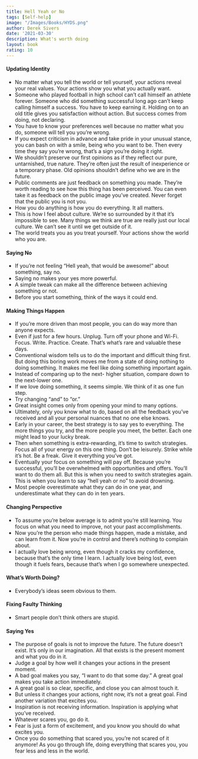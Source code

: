 ```yaml
---
title: Hell Yeah or No
tags: [Self-help]
image: "/Images/Books/HYDS.png"
author: Derek Sivers
date: '2021-03-30'
description: What's worth doing
layout: book
rating: 10
---
```


#### Updating Identity

- No matter what you tell the world or tell yourself, your actions reveal your real values. Your actions show you what you actually want.
- Someone who played football in high school can’t call himself an athlete forever. Someone who did something successful long ago can’t keep calling himself a success. You have to keep earning it. Holding on to an old title gives you satisfaction without action. But success comes from doing, not declaring.
- You have to know your preferences well because no matter what you do, someone will tell you you’re wrong.
- If you expect criticism in advance and take pride in your unusual stance, you can bash on with a smile, being who you want to be. Then every time they say you’re wrong, that’s a sign you’re doing it right.
- We shouldn’t preserve our first opinions as if they reflect our pure, untarnished, true nature. They’re often just the result of inexperience or a temporary phase. Old opinions shouldn’t define who we are in the future.
- Public comments are just feedback on something you made. They’re worth reading to see how this thing has been perceived. You can even take it as feedback on the public image you’ve created. Never forget that the public you is not you.
- How you do anything is how you do everything. It all matters.
- This is how I feel about culture. We’re so surrounded by it that it’s impossible to see. Many things we think are true are really just our local culture. We can’t see it until we get outside of it.
- The world treats you as you treat yourself. Your actions show the world who you are.

#### Saying No

- If you’re not feeling “Hell yeah, that would be awesome!” about something, say no.
- Saying no makes your yes more powerful.
- A simple tweak can make all the difference between achieving something or not.
- Before you start something, think of the ways it could end.

#### Making Things Happen

- If you’re more driven than most people, you can do way more than anyone expects.
- Even if just for a few hours. Unplug. Turn off your phone and Wi-Fi. Focus. Write. Practice. Create. That’s what’s rare and valuable these days.
- Conventional wisdom tells us to do the important and difficult thing first. But doing this boring work moves me from a state of doing nothing to doing something. It makes me feel like doing something important again.
- Instead of comparing up to the next- higher situation, compare down to the next-lower one.
- If we love doing something, it seems simple. We think of it as one fun step.
- Try changing “and” to “or.”
- Great insight comes only from opening your mind to many options.
- Ultimately, only you know what to do, based on all the feedback you’ve received and all your personal nuances that no one else knows.
- Early in your career, the best strategy is to say yes to everything. The more things you try, and the more people you meet, the better. Each one might lead to your lucky break.
- Then when something is extra-rewarding, it’s time to switch strategies. Focus all of your energy on this one thing. Don’t be leisurely. Strike while it’s hot. Be a freak. Give it everything you’ve got.
- Eventually your focus on something will pay off. Because you’re successful, you’ll be overwhelmed with opportunities and offers. You’ll want to do them all. But this is when you need to switch strategies again. This is when you learn to say “hell yeah or no” to avoid drowning.
- Most people overestimate what they can do in one year, and underestimate what they can do in ten years.

#### Changing Perspective

- To assume you’re below average is to admit you’re still learning. You focus on what you need to improve, not your past accomplishments.
- Now you’re the person who made things happen, made a mistake, and can learn from it. Now you’re in control and there’s nothing to complain about.
- I actually love being wrong, even though it cracks my confidence, because that’s the only time I learn. I actually love being lost, even though it fuels fears, because that’s when I go somewhere unexpected.

#### What’s Worth Doing?

- Everybody’s ideas seem obvious to them.

#### Fixing Faulty Thinking

- Smart people don’t think others are stupid.

#### Saying Yes

- The purpose of goals is not to improve the future. The future doesn’t exist. It’s only in our imagination. All that exists is the present moment and what you do in it.
- Judge a goal by how well it changes your actions in the present moment.
- A bad goal makes you say, “I want to do that some day.” A great goal makes you take action immediately.
- A great goal is so clear, specific, and close you can almost touch it.
- But unless it changes your actions, right now, it’s not a great goal. Find another variation that excites you.
- Inspiration is not receiving information. Inspiration is applying what you’ve received.
- Whatever scares you, go do it.
- Fear is just a form of excitement, and you know you should do what excites you.
- Once you do something that scared you, you’re not scared of it anymore! As you go through life, doing everything that scares you, you fear less and less in the world.
